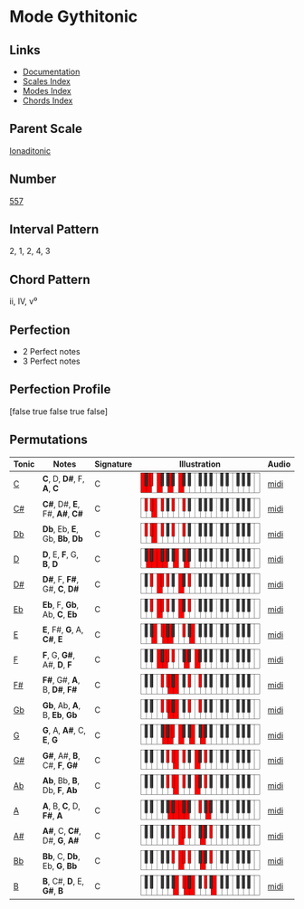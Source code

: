 # Mode Gythitonic

## Links

- [Documentation](index.md)
- [Scales Index](Scales.md)
- [Modes Index](Modes.md)
- [Chords Index](Chords.md)

## Parent Scale

[Ionaditonic](ScaleIonaditonic.md)

## Number

[557](https://ianring.com/musictheory/scales/557)

## Interval Pattern

2, 1, 2, 4, 3

## Chord Pattern

ii, IV, v⁰

## Perfection

- 2 Perfect notes
- 3 Perfect notes

## Perfection Profile

[false true false true false]

## Permutations

| Tonic | Notes | Signature | Illustration | Audio |
|-------|-------|-----------|--------------|-------|
| [C](ModeCNaturalGythitonic.md) | **C**, D, **D#**, F, **A**, **C** | C | ![CNaturalGythitonic](ModeCNaturalGythitonic.png) | [midi](https://github.com/edipermadi/music/blob/main/docs/ModeCNaturalGythitonic.mid?raw=true) |
| [C#](ModeCSharpGythitonic.md) | **C#**, D#, **E**, F#, **A#**, **C#** | C | ![CSharpGythitonic](ModeCSharpGythitonic.png) | [midi](https://github.com/edipermadi/music/blob/main/docs/ModeCSharpGythitonic.mid?raw=true) |
| [Db](ModeDFlatGythitonic.md) | **Db**, Eb, **E**, Gb, **Bb**, **Db** | C | ![DFlatGythitonic](ModeDFlatGythitonic.png) | [midi](https://github.com/edipermadi/music/blob/main/docs/ModeDFlatGythitonic.mid?raw=true) |
| [D](ModeDNaturalGythitonic.md) | **D**, E, **F**, G, **B**, **D** | C | ![DNaturalGythitonic](ModeDNaturalGythitonic.png) | [midi](https://github.com/edipermadi/music/blob/main/docs/ModeDNaturalGythitonic.mid?raw=true) |
| [D#](ModeDSharpGythitonic.md) | **D#**, F, **F#**, G#, **C**, **D#** | C | ![DSharpGythitonic](ModeDSharpGythitonic.png) | [midi](https://github.com/edipermadi/music/blob/main/docs/ModeDSharpGythitonic.mid?raw=true) |
| [Eb](ModeEFlatGythitonic.md) | **Eb**, F, **Gb**, Ab, **C**, **Eb** | C | ![EFlatGythitonic](ModeEFlatGythitonic.png) | [midi](https://github.com/edipermadi/music/blob/main/docs/ModeEFlatGythitonic.mid?raw=true) |
| [E](ModeENaturalGythitonic.md) | **E**, F#, **G**, A, **C#**, **E** | C | ![ENaturalGythitonic](ModeENaturalGythitonic.png) | [midi](https://github.com/edipermadi/music/blob/main/docs/ModeENaturalGythitonic.mid?raw=true) |
| [F](ModeFNaturalGythitonic.md) | **F**, G, **G#**, A#, **D**, **F** | C | ![FNaturalGythitonic](ModeFNaturalGythitonic.png) | [midi](https://github.com/edipermadi/music/blob/main/docs/ModeFNaturalGythitonic.mid?raw=true) |
| [F#](ModeFSharpGythitonic.md) | **F#**, G#, **A**, B, **D#**, **F#** | C | ![FSharpGythitonic](ModeFSharpGythitonic.png) | [midi](https://github.com/edipermadi/music/blob/main/docs/ModeFSharpGythitonic.mid?raw=true) |
| [Gb](ModeGFlatGythitonic.md) | **Gb**, Ab, **A**, B, **Eb**, **Gb** | C | ![GFlatGythitonic](ModeGFlatGythitonic.png) | [midi](https://github.com/edipermadi/music/blob/main/docs/ModeGFlatGythitonic.mid?raw=true) |
| [G](ModeGNaturalGythitonic.md) | **G**, A, **A#**, C, **E**, **G** | C | ![GNaturalGythitonic](ModeGNaturalGythitonic.png) | [midi](https://github.com/edipermadi/music/blob/main/docs/ModeGNaturalGythitonic.mid?raw=true) |
| [G#](ModeGSharpGythitonic.md) | **G#**, A#, **B**, C#, **F**, **G#** | C | ![GSharpGythitonic](ModeGSharpGythitonic.png) | [midi](https://github.com/edipermadi/music/blob/main/docs/ModeGSharpGythitonic.mid?raw=true) |
| [Ab](ModeAFlatGythitonic.md) | **Ab**, Bb, **B**, Db, **F**, **Ab** | C | ![AFlatGythitonic](ModeAFlatGythitonic.png) | [midi](https://github.com/edipermadi/music/blob/main/docs/ModeAFlatGythitonic.mid?raw=true) |
| [A](ModeANaturalGythitonic.md) | **A**, B, **C**, D, **F#**, **A** | C | ![ANaturalGythitonic](ModeANaturalGythitonic.png) | [midi](https://github.com/edipermadi/music/blob/main/docs/ModeANaturalGythitonic.mid?raw=true) |
| [A#](ModeASharpGythitonic.md) | **A#**, C, **C#**, D#, **G**, **A#** | C | ![ASharpGythitonic](ModeASharpGythitonic.png) | [midi](https://github.com/edipermadi/music/blob/main/docs/ModeASharpGythitonic.mid?raw=true) |
| [Bb](ModeBFlatGythitonic.md) | **Bb**, C, **Db**, Eb, **G**, **Bb** | C | ![BFlatGythitonic](ModeBFlatGythitonic.png) | [midi](https://github.com/edipermadi/music/blob/main/docs/ModeBFlatGythitonic.mid?raw=true) |
| [B](ModeBNaturalGythitonic.md) | **B**, C#, **D**, E, **G#**, **B** | C | ![BNaturalGythitonic](ModeBNaturalGythitonic.png) | [midi](https://github.com/edipermadi/music/blob/main/docs/ModeBNaturalGythitonic.mid?raw=true) |
